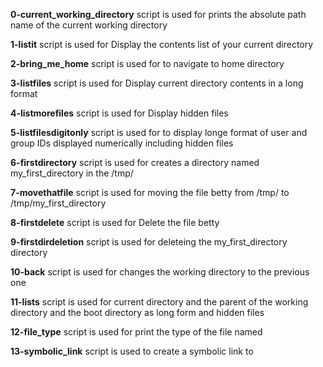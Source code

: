 **0-current_working_directory** script is used for prints the absolute path name of the current working directory

**1-listit** script is used for Display the contents list of your current directory

**2-bring_me_home** script is used for to navigate to home directory

**3-listfiles** script is used for Display current directory contents in a long format

**4-listmorefiles** script is used for Display hidden files

**5-listfilesdigitonly** script is used for  to display longe format of  user and group IDs displayed numerically including hidden files

**6-firstdirectory** script is used for creates a directory named my_first_directory in the /tmp/

**7-movethatfile** script is used for moving the file betty from /tmp/ to /tmp/my_first_directory

**8-firstdelete** script is used for Delete the file betty

**9-firstdirdeletion** script is used for deleteing the my_first_directory directory

**10-back** script is used for changes the working directory to the previous one

**11-lists** script is used for current directory and the parent of the working directory and the boot directory as long form and hidden files

**12-file_type** script is used for print the type of the file named

**13-symbolic_link** script is used to  create a symbolic link to